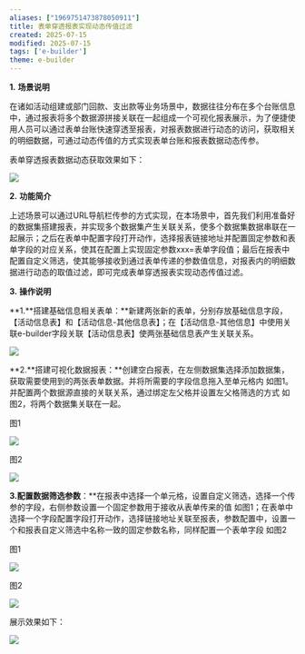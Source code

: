 ```yaml
---
aliases: ["1969751473878050911"]
title: 表单穿透报表实现动态传值过滤
created: 2025-07-15
modified: 2025-07-15
tags: ['e-builder']
theme: e-builder
---
```


**1.** **场景说明**

在诸如活动组建或部门回款、支出款等业务场景中，数据往往分布在多个台账信息中，通过报表将多个数据源拼接关联在一起组成一个可视化报表展示，为了便捷使用人员可以通过表单台账快速穿透至报表，对报表数据进行动态的访问，获取相关的明细数据，可通过动态传值的方式实现表单台账和报表数据动态传参。

表单穿透报表数据动态获取效果如下：

![](fc028cb62ac5d77b4e88ff51fbd98b44.jpg)

**2.** **功能简介**

上述场景可以通过URL导航栏传参的方式实现，在本场景中，首先我们利用准备好的数据集搭建报表，并实现多个数据集产生关联关系，使多个数据集数据串联在一起展示；之后在表单中配置字段打开动作，选择报表链接地址并配置固定参数和表单字段的对应关系，使其在配置上实现固定参数xxx=表单字段值；最后在报表中配置自定义筛选，使其能够接收到通过表单传递的参数值信息，对报表内的明细数据进行动态的取值过滤，即可完成表单穿透报表实现动态传值过滤。

**3.** **操作说明**

**1.**搭建基础信息相关表单：**新建两张新的表单，分别存放基础信息字段，【活动信息表】和【活动信息-其他信息表】；在【活动信息-其他信息】中使用关联e-builder字段关联【活动信息表】使两张基础信息表产生关联关系。

![](b463e080b7e87e352f5c01c9f5e063c1.jpg)

**2.**搭建可视化数据报表：**创建空白报表，在左侧数据集选择添加数据集，获取需要使用到的两张表单数据。并将所需要的字段信息拖入至单元格内 如图1。并配置两个数据源直接的关联关系，通过绑定左父格并设置左父格筛选的方式 如图2，将两个数据集关联在一起。

图1

![](1919dc7e23694489bc04024b48b5a7e0.jpg)

图2

![](9a4331fdc625e78ee4b985802dcfeeb6.jpg)

**3.配置数据筛选参数**：**在报表中选择一个单元格，设置自定义筛选，选择一个传参的字段，右侧参数设置一个固定参数用于接收从表单传来的值 如图1；在表单中选择一个字段配置字段打开动作，选择链接地址关联至报表，参数配置中，设置一个和报表自定义筛选中名称一致的固定参数名称，同样配置一个表单字段 如图2

图1

![](b9727dce0f5fe0fd3478d3cd429f2cda.jpg)

图2

![](09e34890c925b13e08e136ffc6328e92.jpg)

展示效果如下：

![](839ad30af56801c1d970556197258a92.jpg)